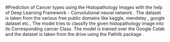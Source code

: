 #Prediction of Cancer types using the Histopathology Images with the help of Deep Learning Framework - Convolutional neural network .
The dataset is taken from the various free public domains like kaggle, mendeley , google dataset etc., 
The model tries to classify the given histopathology image into its Corresponding cancer Class.
The model is trained over the Google Colab and the dataset is taken from the drive using the Pathlib package .
    
